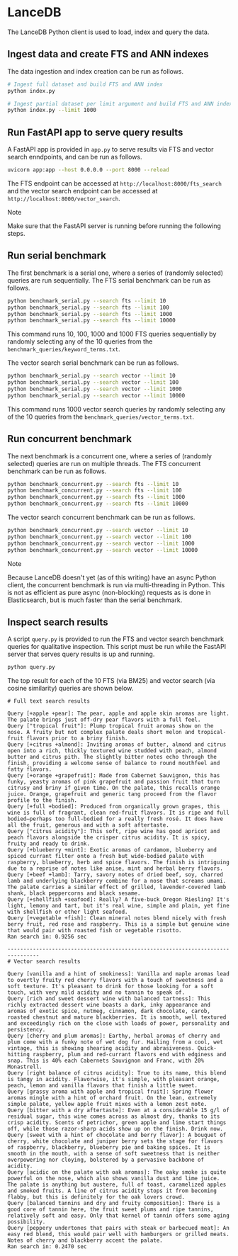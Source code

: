 # LanceDB

The LanceDB Python client is used to load, index and query the data.

## Ingest data and create FTS and ANN indexes

The data ingestion and index creation can be run as follows.

```sh
# Ingest full dataset and build FTS and ANN index
python index.py
```

```sh
# Ingest partial dataset per limit argument and build FTS and ANN index
python index.py --limit 1000
```

## Run FastAPI app to serve query results

A FastAPI app is provided in `app.py` to serve results via FTS and vector search enndpoints, and can be run as follows.

```sh
uvicorn app:app --host 0.0.0.0 --port 8000 --reload
```

The FTS endpoint can be accessed at `http://localhost:8000/fts_search` and the vector search endpoint can be accessed at `http://localhost:8000/vector_search`.

> [!NOTE]
> Make sure that the FastAPI server is running before running the following steps.

## Run serial benchmark

The first benchmark is a serial one, where a series of (randomly selected) queries are run sequentially. The FTS serial benchmark can be run as follows.

```sh
python benchmark_serial.py --search fts --limit 10
python benchmark_serial.py --search fts --limit 100
python benchmark_serial.py --search fts --limit 1000
python benchmark_serial.py --search fts --limit 10000
```

This command runs 10, 100, 1000 and 1000 FTS queries sequentially by randomly selecting any of the 10 queries from the `benchmark_queries/keyword_terms.txt`.

The vector search serial benchmark can be run as follows.

```sh
python benchmark_serial.py --search vector --limit 10
python benchmark_serial.py --search vector --limit 100
python benchmark_serial.py --search vector --limit 1000
python benchmark_serial.py --search vector --limit 10000
```

This command runs 1000 vector search queries by randomly selecting any of the 10 queries from the `benchmark_queries/vector_terms.txt`.

## Run concurrent benchmark

The next benchmark is a concurrent one, where a series of (randomly selected) queries are run on multiple threads. The FTS concurrent benchmark can be run as follows.

```sh
python benchmark_concurrent.py --search fts --limit 10
python benchmark_concurrent.py --search fts --limit 100
python benchmark_concurrent.py --search fts --limit 1000
python benchmark_concurrent.py --search fts --limit 10000
```

The vector search concurrent benchmark can be run as follows.

```sh
python benchmark_concurrent.py --search vector --limit 10
python benchmark_concurrent.py --search vector --limit 100
python benchmark_concurrent.py --search vector --limit 1000
python benchmark_concurrent.py --search vector --limit 10000
```

> [!NOTE]
> Because LanceDB doesn't yet (as of this writing) have an async Python client, the concurrent benchmark is run via multi-threading in Python. This is not as efficient as pure async (non-blocking) requests as is done in Elasticsearch, but is much faster than the serial benchmark.

## Inspect search results

A script `query.py` is provided to run the FTS and vector search benchmark queries for qualitative inspection. This script must be run while the FastAPI server that serves query results is up and running.

```sh
python query.py
```

The top result for each of the 10 FTS (via BM25) and vector search (via cosine similarity) queries are shown below.

```
# Full text search results

Query [+apple +pear]: The pear, apple and apple skin aromas are light. The palate brings just off-dry pear flavors with a full feel.
Query ["tropical fruit"]: Plump tropical fruit aromas show on the nose. A fruity but not complex palate deals short melon and tropical-fruit flavors prior to a briny finish.
Query [+citrus +almond]: Inviting aromas of butter, almond and citrus open into a rich, thickly textured wine studded with peach, almond butter and citrus pith. The slightly bitter notes echo through the finish, providing a welcome sense of balance to round mouthfeel and fatty flavors.
Query [+orange +grapefruit]: Made from Cabernet Sauvignon, this has funky, yeasty aromas of pink grapefruit and passion fruit that turn citrusy and briny if given time. On the palate, this recalls orange juice. Orange, grapefruit and generic tang proceed from the flavor profile to the finish.
Query [+full +bodied]: Produced from organically grown grapes, this wine is full of fragrant, clean red-fruit flavors. It is ripe and full bodied—perhaps too full-bodied for a really fresh rosé. It does have all the fruit, generous and with a soft aftertaste.
Query ["citrus acidity"]: This soft, ripe wine has good apricot and peach flavors alongside the crisper citrus acidity. It is spicy, fruity and ready to drink.
Query [+blueberry +mint]: Exotic aromas of cardamom, blueberry and spiced currant filter onto a fresh but wide-bodied palate with raspberry, blueberry, herb and spice flavors. The finish is intriguing due to a reprise of notes like anise, mint and herbal berry flavors.
Query [+beef +lamb]: Tarry, savory notes of dried beef, soy, charred lamb and underlying blackberry combine for a nose that screams umami. The palate carries a similar effect of grilled, lavender-covered lamb shank, black peppercorns and black sesame.
Query [+shellfish +seafood]: Really? A five-buck Oregon Riesling? It's light, lemony and tart, but it's real wine, simple and plain, yet fine with shellfish or other light seafood.
Query [+vegetable +fish]: Clean mineral notes blend nicely with fresh berry fruit, red rose and raspberry. This is a simple but genuine wine that would pair with roasted fish or vegetable risotto.
Ran search in: 0.9256 sec

--------------------------------------------------------------------------------
# Vector search results

Query [vanilla and a hint of smokiness]: Vanilla and maple aromas lead to overtly fruity red cherry flavors with a touch of sweetness and a soft texture. It's pleasant to drink for those looking for a soft touch, with very mild acidity and no tannin to speak of.
Query [rich and sweet dessert wine with balanced tartness]: This richly extracted dessert wine boasts a dark, inky appearance and aromas of exotic spice, nutmeg, cinnamon, dark chocolate, carob, roasted chestnut and mature blackberries. It is smooth, well textured and exceedingly rich on the close with loads of power, personality and persistency.
Query [cherry and plum aromas]: Earthy, herbal aromas of cherry and plum come with a funky note of wet dog fur. Hailing from a cool, wet vintage, this is showing shearing acidity and abrasiveness. Quick-hitting raspberry, plum and red-currant flavors end with edginess and snap. This is 40% each Cabernets Sauvignon and Franc, with 20% Monastrell.
Query [right balance of citrus acidity]: True to its name, this blend is tangy in acidity. Flavorwise, it's simple, with pleasant orange, peach, lemon and vanilla flavors that finish a little sweet.
Query [grassy aroma with apple and tropical fruit]: Spring flower aromas mingle with a hint of orchard fruit. On the lean, extremely simple palate, yellow apple fruit mixes with a lemon zest note.
Query [bitter with a dry aftertaste]: Even at a considerable 15 g/l of residual sugar, this wine comes across as almost dry, thanks to its crisp acidity. Scents of petrichor, green apple and lime start things off, while those razor-sharp acids show up on the finish. Drink now.
Query [sweet with a hint of chocolate and berry flavor]: A bouquet of cherry, white chocolate and juniper berry sets the stage for flavors of raspberry, blackberry, blueberry pie and baking spices. It is smooth in the mouth, with a sense of soft sweetness that is neither overpowering nor cloying, bolstered by a pervasive backbone of acidity.
Query [acidic on the palate with oak aromas]: The oaky smoke is quite powerful on the nose, which also shows vanilla dust and lime juice. The palate is anything but austere, full of toast, caramelized apples and smoked fruits. A line of citrus acidity stops it from becoming flabby, but this is definitely for the oak lovers crowd.
Query [balanced tannins and dry and fruity composition]: There is a good core of tannin here, the fruit sweet plums and ripe tannins, relatively soft and easy. Only that kernel of tannin offers some aging possibility.
Query [peppery undertones that pairs with steak or barbecued meat]: An easy red blend, this would pair well with hamburgers or grilled meats. Notes of cherry and blackberry accent the palate.
Ran search in: 0.2470 sec

```


